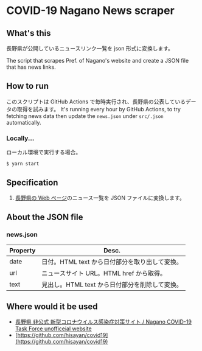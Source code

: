 # COVID-19 Nagano News scraper

## What's this

長野県が公開しているニュースリンク一覧を json 形式に変換します。

The script that scrapes Pref. of Nagano's website and create a JSON file that has news links.

## How to run

このスクリプトは GitHub Actions で毎時実行され、長野県の公表しているデータの取得を試みます。
It's running every hour by GitHub Actions, to try fetching news data then update the `news.json` under `src/.json` automatically.

### Locally...

ローカル環境で実行する場合。

```
$ yarn start
```

## Specification

1. [長野県の Web ページ](https://www.pref.nagano.lg.jp/hoken-shippei/kenko/kenko/kansensho/joho/bukan-haien.html)のニュース一覧を JSON ファイルに変換します。

## About the JSON file

### news.json

| Property | Desc.                                          |
| -------- | ---------------------------------------------- |
| date     | 日付。HTML text から日付部分を取り出して変換。 |
| url      | ニュースサイト URL。HTML href から取得。       |
| text     | 見出し。HTML text から日付部分を削除して変換。 |

## Where would it be used

- [長野県 非公式 新型コロナウイルス感染症対策サイト / Nagano COVID-19 Task Force unofficeial website](https://stop-covid19-nagano.netlify.com/)
- [https://github.com/hisayan/covid19](https://github.com/hisayan/covid19)

